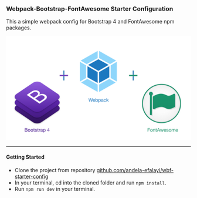 ### Webpack-Bootstrap-FontAwesome Starter Configuration
This a simple webpack config for Bootstrap 4 and FontAwesome npm packages.

![Alt webpack](/images/wbf.png?raw=true "Screenshot")

***
#### Getting Started

- Clone the project from repository [github.com/andela-efalayi/wbf-starter-config](https://github.com/andela-efalayi/wbf-starter-config)
- In your terminal, cd into the cloned folder and run `npm install`.
- Run `npm run dev` in your terminal.
